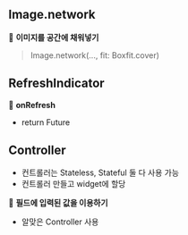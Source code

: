 ## Image.network

📌 **이미지를 공간에 채워넣기**

> Image.network(..., fit: Boxfit.cover)

## RefreshIndicator

📌 **onRefresh**

- return Future<void>

## Controller

- 컨트롤러는 Stateless, Stateful 둘 다 사용 가능
- 컨트롤러 만들고 widget에 할당

📌 **필드에 입력된 값을 이용하기**

- 알맞은 Controller 사용
